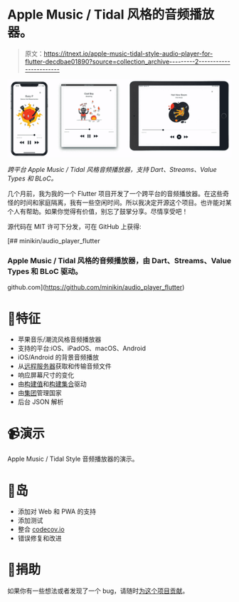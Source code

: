 # Apple Music / Tidal 风格的音频播放器。

> 原文：<https://itnext.io/apple-music-tidal-style-audio-player-for-flutter-decdbae01890?source=collection_archive---------2----------------------->

[![](img/6d89d646c31dbafb40b56badf01dc187.png)](https://github.com/minikin/audio_player_flutter)

*跨平台 Apple Music / Tidal 风格音频播放器，支持 Dart、Streams、Value Types 和 BLoC。*

几个月前，我为我的一个 Flutter 项目开发了一个跨平台的音频播放器。在这些奇怪的时间和家庭隔离，我有一些空闲时间。所以我决定开源这个项目。也许能对某个人有帮助。如果你觉得有价值，别忘了鼓掌分享。尽情享受吧！

源代码在 MIT 许可下分发，可在 GitHub 上获得:

[](https://github.com/minikin/audio_player_flutter) [## minikin/audio_player_flutter

### Apple Music / Tidal 风格的音频播放器，由 Dart、Streams、Value Types 和 BLoC 驱动。

github.com](https://github.com/minikin/audio_player_flutter) 

# 🎉特征

*   苹果音乐/潮流风格音频播放器
*   支持的平台:iOS、iPadOS、macOS、Android
*   iOS/Android 的背景音频播放
*   从[远程服务器](https://github.com/minikin/json_server_for_audio_player_flutter)获取和传输音频文件
*   响应屏幕尺寸的变化
*   由[构建值](https://pub.dev/packages/built_value)和[构建集合](https://pub.dev/packages/built_collection)驱动
*   由[集团](https://pub.dev/packages/flutter_bloc)管理国家
*   后台 JSON 解析

# 📹演示

Apple Music / Tidal Style 音频播放器的演示。

# 🧠岛

*   添加对 Web 和 PWA 的支持
*   添加测试
*   整合 [codecov.io](https://codecov.io/)
*   错误修复和改进

# 🙌捐助

如果你有一些想法或者发现了一个 bug，请随时[为这个项目贡献](https://github.com/minikin/audio_player_flutter/blob/develop/CONTRIBUTING.md)。